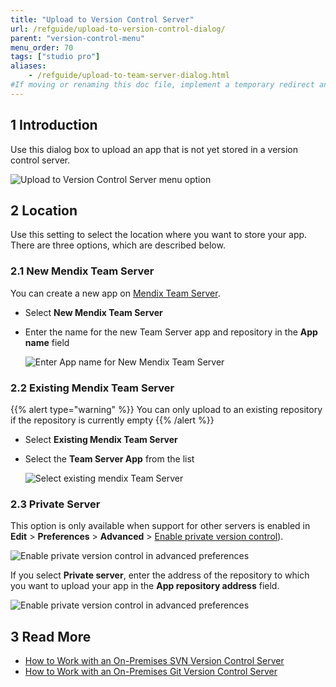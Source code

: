 ```yaml
---
title: "Upload to Version Control Server"
url: /refguide/upload-to-version-control-dialog/
parent: "version-control-menu"
menu_order: 70
tags: ["studio pro"]
aliases:
    - /refguide/upload-to-team-server-dialog.html
#If moving or renaming this doc file, implement a temporary redirect and let the respective team know they should update the URL in the product. See Mapping to Products for more details.
---
```


## 1 Introduction

Use this dialog box to upload an app that is not yet stored in a version control server.

![Upload to Version Control Server menu option](attachments/upload-to-version-control/upload-to-version-control-server.png)

## 2 Location

Use this setting to select the location where you want to store your app. There are three options, which are described below.

### 2.1 New Mendix Team Server

You can create a new app on [Mendix Team Server](/developerportal/collaborate/team-server).

* Select **New Mendix Team Server**
* Enter the name for the new Team Server app and repository in the **App name** field

	![Enter App name for New Mendix Team Server](attachments/upload-to-version-control/new-team-server-app.png)

### 2.2 Existing Mendix Team Server

{{% alert type="warning" %}}
You can only upload to an existing repository if the repository is currently empty
{{% /alert %}}

* Select **Existing Mendix Team Server**
* Select the **Team Server App** from the list

	![Select existing mendix Team Server](attachments/upload-to-version-control/existing-team-server-app.png)

### 2.3 Private Server

This option is only available when support for other servers is enabled in **Edit** > **Preferences** > **Advanced** > [Enable private version control](preferences-dialog#enable)).

![Enable private version control in advanced preferences](attachments/upload-to-version-control/enable-private-version-control.png)

If you select **Private server**, enter the address of the repository to which you want to upload your app in the **App repository address** field.

![Enable private version control in advanced preferences](attachments/upload-to-version-control/private-server-app.png)

## 3 Read More

* [How to Work with an On-Premises SVN Version Control Server](/howto/collaboration-requirements-management/on-premises-svn-howto)
* [How to Work with an On-Premises Git Version Control Server](/howto/collaboration-requirements-management/on-premises-git-howto)
